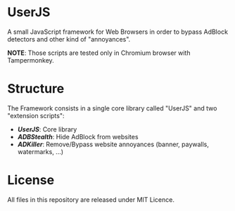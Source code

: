 # UserJS
A small JavaScript framework for Web Browsers in order to bypass AdBlock detectors and other kind of "annoyances".

**NOTE**: Those scripts are tested only in Chromium browser with Tampermonkey.

# Structure
The Framework consists in a single core library called "UserJS" and two "extension scripts":
* ***UserJS***: Core library
* ***ADBStealth***: Hide AdBlock from websites
* ***ADKiller***: Remove/Bypass website annoyances (banner, paywalls, watermarks, ...)

# License
All files in this repository are released under MIT Licence.
